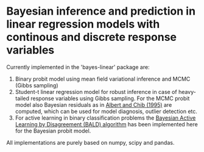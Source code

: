 # Bayesian inference and prediction in linear regression models with continous and discrete response variables

Currently implemented in the 'bayes-linear' package are: 

1. Binary probit model using mean field variational inference and MCMC (Gibbs sampling) 
2. Student-t linear regression model for robust inference in case of heavy-tailed response variables using Gibbs sampling. For the MCMC probit model also Bayesian residuals as in [Albert and Chib (1995)](https://apps.olin.wustl.edu/faculty/chib/papers/albertchib95.pdf) are computed, which can be used for model diagnosis, outlier detection etc. 
3. For active learning in binary classification problems the [Bayesian Active Learning by Disagreement (BALD) algorithm](https://arxiv.org/abs/1112.5745) has been implemented here for the Bayesian probit model.

All implementations are purely based on numpy, scipy and pandas.    
